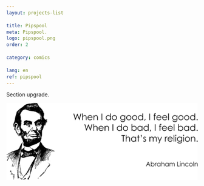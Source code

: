 ```yaml
---
layout: projects-list

title: Pipspool
meta: Pipspool.
logo: pipspool.png
order: 2

category: comics

lang: en
ref: pipspool
---
```


Section upgrade.

<a data-fancybox="gallery" href="/img/programming/Lincoln.png"><img src="/img/programming/Lincoln.png" alt=""></a>

